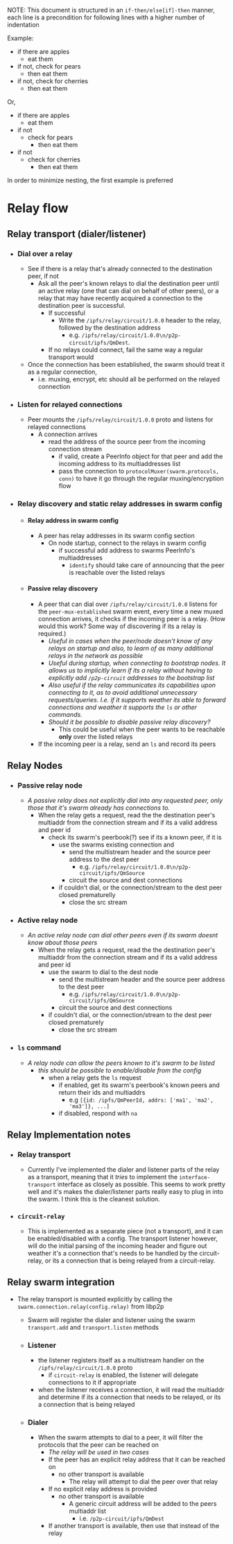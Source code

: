 

NOTE: This document is structured in an `if-then/else[if]-then` manner, each line is a precondition for following lines with a higher number of indentation

Example:

- if there are apples
    - eat them
- if not, check for pears
    - then eat them
- if not, check for cherries
    - then eat them

Or,

- if there are apples
    - eat them
- if not
    - check for pears
        - then eat them
- if not
    - check for cherries
        - then eat them

In order to minimize nesting, the first example is preferred

# Relay flow

## Relay transport (dialer/listener)

- ### Dial over a relay
    - See if there is a relay that's already connected to the destination peer, if not
        - Ask all the peer's known relays to dial the destination peer until an active relay (one that can dial on behalf of other peers), or a relay that may have recently acquired a connection to the destination peer is successful. 
            - If successful
                - Write the `/ipfs/relay/circuit/1.0.0` header to the relay, followed by the destination address
                    -  e.g. `/ipfs/relay/circuit/1.0.0\n/p2p-circuit/ipfs/QmDest`.
            - If no relays could connect, fail the same way a regular transport would
    - Once the connection has been established, the swarm should treat it as a regular connection, 
        - i.e. muxing, encrypt, etc should all be performed on the relayed connection

- ### Listen for relayed connections
    - Peer mounts the `/ipfs/relay/circuit/1.0.0` proto and listens for relayed connections
        - A connection arrives
            - read the address of the source peer from the incoming connection stream
                - if valid, create a PeerInfo object for that peer and add the incoming address to its multiaddresses list
                - pass the connection to `protocolMuxer(swarm.protocols, conn)` to have it go through the regular muxing/encryption flow
                
- ### Relay discovery and static relay addresses in swarm config

    - #### Relay address in swarm config
       - A peer has relay addresses in its swarm config section
           - On node startup, connect to the relays in swarm config
                - if successful add address to swarms PeerInfo's multiaddresses
                    - `identify` should take care of announcing that the peer is reachable over the listed relays

    - #### Passive relay discovery
        - A peer that can dial over `/ipfs/relay/circuit/1.0.0` listens for the `peer-mux-established` swarm event, every time a new muxed connection arrives, it checks if the incoming peer is a relay. (How would this work? Some way of discovering if its a relay is required.)
           - *Useful in cases when the peer/node doesn't know of any relays on startup and also, to learn of as many additional relays in the network as possible*
           - *Useful during startup, when connecting to bootstrap nodes. It allows us to implicitly learn if its a relay without having to explicitly add `/p2p-circuit` addresses to the bootstrap list*
           - *Also useful if the relay communicates its capabilities upon connecting to it, as to avoid additional unnecessary requests/queries. I.e. if it supports weather its able to forward connections and weather it supports the `ls` or other commands.*
           - *Should it be possible to disable passive relay discovery?*
               - This could be useful when the peer wants to be reachable **only** over the listed relays
       - If the incoming peer is a relay, send an `ls` and record its peers

## Relay Nodes

- ### Passive relay node
    - *A passive relay does not explicitly dial into any requested peer, only those that it's swarm already has connections to.*
        - When the relay gets a request, read the the destination peer's multiaddr from the connection stream and if its a valid address and peer id
            - check its swarm's peerbook(?) see if its a known peer, if it is
                - use the swarms existing connection and
                    - send the multistream header and the source peer address to the dest peer
                        - e.g. `/ipfs/relay/circuit/1.0.0\n/p2p-circuit/ipfs/QmSource`
                    - circuit the source and dest connections
                - if couldn't dial, or the connection/stream to the dest peer closed prematurelly
                    - close the src stream


- ### Active relay node
    - *An active relay node can dial other peers even if its swarm doesnt know about those peers*
        - When the relay gets a request, read the the destination peer's multiaddr from the connection stream and if its a valid address and peer id
            - use the swarm to dial to the dest node
                - send the multistream header and the source peer address to the dest peer
                    - e.g. `/ipfs/relay/circuit/1.0.0\n/p2p-circuit/ipfs/QmSource`
                - circuit the source and dest connections
            - if couldn't dial, or the connection/stream to the dest peer closed prematurely
                - close the src stream

- ### `ls` command
    - *A relay node can allow the peers known to it's swarm to be listed*
        - *this should be possible to enable/disable from the config*
            - when a relay gets the `ls` request
                - if enabled, get its swarm's peerbook's known peers and return their ids and multiaddrs
                    - e.g `[{id: /ipfs/QmPeerId, addrs: ['ma1', 'ma2', 'ma3']}, ...]`
                - if disabled, respond with `na`


## Relay Implementation notes

- ### Relay transport
    - Currently I've implemented the dialer and listener parts of the relay as a transport, meaning that it *tries* to implement the `interface-transport` interface as closely as possible. This seems to work pretty well and it's makes the dialer/listener parts really easy to plug in into the swarm. I think this is the cleanest solution.

- ### `circuit-relay`
    - This is implemented as a separate piece (not a transport), and it can be enabled/disabled with a config. The transport listener however, will do the initial parsing of the incoming header and figure out weather it's a connection that's needs to be handled by the circuit-relay, or its a connection that is being relayed from a circuit-relay.

## Relay swarm integration

- The relay transport is mounted explicitly by calling the `swarm.connection.relay(config.relay)` from libp2p
    - Swarm will register the dialer and listener using the swarm `transport.add` and `transport.listen` methods

    - ### Listener 
        - the listener registers itself as a multistream handler on the `/ipfs/relay/circuit/1.0.0` proto
            - if `circuit-relay` is enabled, the listener will delegate connections to it if appropriate
        - when the listener receives a connection, it will read the multiaddr and determine if its a connection that needs to be relayed, or its a connection that is being relayed

    - ### Dialer
        - When the swarm attempts to dial to a peer, it will filter the protocols that the peer can be reached on
            - *The relay will be used in two cases*
            - If the peer has an explicit relay address that it can be reached on
                -  no other transport is available
                    - The relay will attempt to dial the peer over that relay
            - If no explicit relay address is provided
                -  no other transport is available
                    -  A generic circuit address will be added to the peers multiaddr list
                        - i.e. `/p2p-circuit/ipfs/QmDest`
            - If another transport is available, then use that instead of the relay
    


